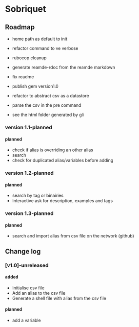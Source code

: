 # Sobriquet

## Roadmap

- home path as default to init
- refactor command to ve verbose
- rubocop cleanup
- generate reamde-rdoc from the reamde markdown
- fix readme

- publish gem version1.0
- refactor to abstract csv as a datastore 
- parse the csv in the pre command
- see the html folder generated by gli

### version 1.1-planned
#### planned
- check if alias is overriding an other alias
- search
- check for duplicated alias/variables before adding

### version 1.2-planned
#### planned
- search by tag or binairies
- Interactive ask for description, examples and tags

### version 1.3-planned
#### planned
- search and import alias from csv file on the network (github)


## Change log

### [v1.0]-unreleased
#### added
- Initialise csv file
- Add an alias to the csv file
- Generate a shell file with alias from the csv file
#### planned
- add a variable

